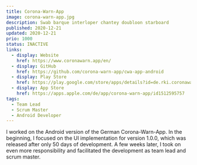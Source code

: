 ```yaml
---
title: Corona-Warn-App
image: corona-warn-app.jpg
description: Swab barque interloper chantey doubloon starboard
published: 2020-12-21
updated: 2020-12-21
prio: 1000
status: INACTIVE
links:
  - display: Website
    href: https://www.coronawarn.app/en/
  - display: GitHub
    href: https://github.com/corona-warn-app/cwa-app-android
  - display: Play Store
    href: https://play.google.com/store/apps/details?id=de.rki.coronawarnapp
  - display: App Store
    href: https://apps.apple.com/de/app/corona-warn-app/id1512595757
tags:
  - Team Lead
  - Scrum Master
  - Android Developer
---
```


I worked on the Android version of the German Corona-Warn-App. In the beginning, I focused on the UI implementation for version 1.0.0, which was released after only 50 days of development. A few weeks later, I took on even more responsibility and facilitated the development as team lead and scrum master.
